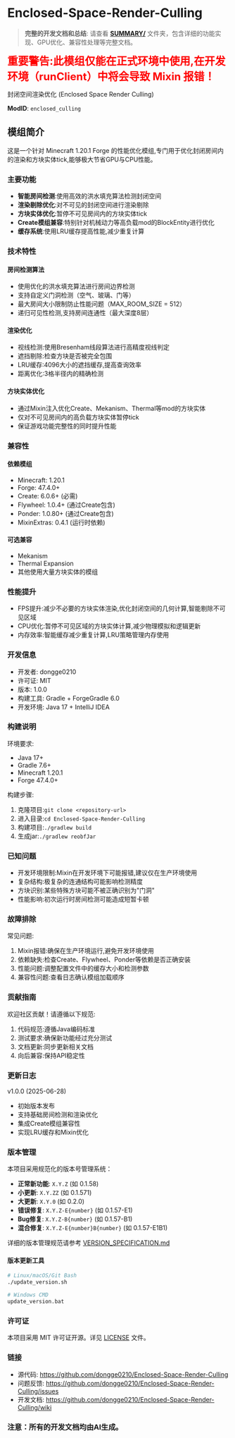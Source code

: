 # Enclosed-Space-Render-Culling

> **完整的开发文档和总结**: 请查看 **[SUMMARY/](./SUMMARY/)** 文件夹，包含详细的功能实现、GPU优化、兼容性处理等完整文档。

<span style="color: red; font-size: 24px; font-weight: bold;">重要警告:此模组仅能在正式环境中使用,在开发环境（runClient）中将会导致 Mixin 报错！</span>

封闭空间渲染优化 (Enclosed Space Render Culling)

**ModID**: `enclosed_culling`

## 模组简介

这是一个针对 Minecraft 1.20.1 Forge 的性能优化模组,专门用于优化封闭房间内的渲染和方块实体tick,能够极大节省GPU与CPU性能。

### 主要功能

- **智能房间检测**:使用高效的洪水填充算法检测封闭空间
- **渲染剔除优化**:对不可见的封闭空间进行渲染剔除
- **方块实体优化**:暂停不可见房间内的方块实体tick
- **Create模组兼容**:特别针对机械动力等高负载mod的BlockEntity进行优化
- **缓存系统**:使用LRU缓存提高性能,减少重复计算

### 技术特性

#### 房间检测算法
- 使用优化的洪水填充算法进行房间边界检测
- 支持自定义门洞检测（空气、玻璃、门等）
- 最大房间大小限制防止性能问题（MAX_ROOM_SIZE = 512）
- 递归可见性检测,支持房间连通性（最大深度8层）

#### 渲染优化
- 视线检测:使用Bresenham线段算法进行高精度视线判定
- 遮挡剔除:检查方块是否被完全包围
- LRU缓存:4096大小的遮挡缓存,提高查询效率
- 距离优化:3格半径内的精确检测

#### 方块实体优化
- 通过Mixin注入优化Create、Mekanism、Thermal等mod的方块实体
- 仅对不可见房间内的高负载方块实体暂停tick
- 保证游戏功能完整性的同时提升性能

### 兼容性

#### 依赖模组
- Minecraft: 1.20.1
- Forge: 47.4.0+
- Create: 6.0.6+ (必需)
- Flywheel: 1.0.4+ (通过Create包含)
- Ponder: 1.0.80+ (通过Create包含)
- MixinExtras: 0.4.1 (运行时依赖)

#### 可选兼容
- Mekanism
- Thermal Expansion
- 其他使用大量方块实体的模组

### 性能提升

- FPS提升:减少不必要的方块实体渲染,优化封闭空间的几何计算,智能剔除不可见区域
- CPU优化:暂停不可见区域的方块实体计算,减少物理模拟和逻辑更新
- 内存效率:智能缓存减少重复计算,LRU策略管理内存使用

### 开发信息

- 开发者: dongge0210
- 许可证: MIT
- 版本: 1.0.0
- 构建工具: Gradle + ForgeGradle 6.0
- 开发环境: Java 17 + IntelliJ IDEA

### 构建说明

环境要求:
- Java 17+
- Gradle 7.6+
- Minecraft 1.20.1
- Forge 47.4.0+

构建步骤:
1. 克隆项目:`git clone <repository-url>`
2. 进入目录:`cd Enclosed-Space-Render-Culling`
3. 构建项目:`./gradlew build`
4. 生成jar:`./gradlew reobfJar`

### 已知问题

- 开发环境限制:Mixin在开发环境下可能报错,建议仅在生产环境使用
- 复杂结构:极复杂的连通结构可能影响检测精度
- 方块识别:某些特殊方块可能不被正确识别为"门洞"
- 性能影响:初次运行时房间检测可能造成短暂卡顿

### 故障排除

常见问题:
1. Mixin报错:确保在生产环境运行,避免开发环境使用
2. 依赖缺失:检查Create、Flywheel、Ponder等依赖是否正确安装
3. 性能问题:调整配置文件中的缓存大小和检测参数
4. 兼容性问题:查看日志确认模组加载顺序

### 贡献指南

欢迎社区贡献！请遵循以下规范:

1. 代码规范:遵循Java编码标准
2. 测试要求:确保新功能经过充分测试
3. 文档更新:同步更新相关文档
4. 向后兼容:保持API稳定性

### 更新日志

v1.0.0 (2025-06-28)
- 初始版本发布
- 支持基础房间检测和渲染优化
- 集成Create模组兼容性
- 实现LRU缓存和Mixin优化

### 版本管理

本项目采用规范化的版本号管理系统：

- **正常新功能**: `X.Y.Z` (如 0.1.58)
- **小更新**: `X.Y.ZZ` (如 0.1.571)  
- **大更新**: `X.Y.0` (如 0.2.0)
- **错误修复**: `X.Y.Z-E{number}` (如 0.1.57-E1)
- **Bug修复**: `X.Y.Z-B{number}` (如 0.1.57-B1)
- **混合修复**: `X.Y.Z-E{number}B{number}` (如 0.1.57-E1B1)

详细的版本管理规范请参考 [VERSION_SPECIFICATION.md](./VERSION_SPECIFICATION.md)

#### 版本更新工具
```bash
# Linux/macOS/Git Bash
./update_version.sh

# Windows CMD
update_version.bat
```

### 许可证

本项目采用 MIT 许可证开源。详见 [LICENSE](LICENSE) 文件。

### 链接

- 源代码: https://github.com/dongge0210/Enclosed-Space-Render-Culling
- 问题反馈: https://github.com/dongge0210/Enclosed-Space-Render-Culling/issues
- 开发文档: https://github.com/dongge0210/Enclosed-Space-Render-Culling/wiki

### 注意：所有的开发文档均由AI生成。
